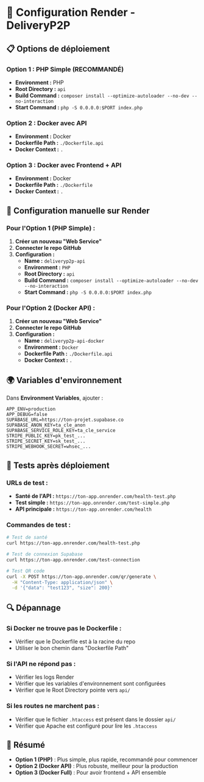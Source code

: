 # 🚀 Configuration Render - DeliveryP2P

## 📋 Options de déploiement

### **Option 1 : PHP Simple (RECOMMANDÉ)**
- **Environment :** PHP
- **Root Directory :** `api`
- **Build Command :** `composer install --optimize-autoloader --no-dev --no-interaction`
- **Start Command :** `php -S 0.0.0.0:$PORT index.php`

### **Option 2 : Docker avec API**
- **Environment :** Docker
- **Dockerfile Path :** `./Dockerfile.api`
- **Docker Context :** `.`

### **Option 3 : Docker avec Frontend + API**
- **Environment :** Docker
- **Dockerfile Path :** `./Dockerfile`
- **Docker Context :** `.`

## 🔧 Configuration manuelle sur Render

### **Pour l'Option 1 (PHP Simple) :**

1. **Créer un nouveau "Web Service"**
2. **Connecter le repo GitHub**
3. **Configuration :**
   - **Name :** `deliveryp2p-api`
   - **Environment :** `PHP`
   - **Root Directory :** `api`
   - **Build Command :** `composer install --optimize-autoloader --no-dev --no-interaction`
   - **Start Command :** `php -S 0.0.0.0:$PORT index.php`

### **Pour l'Option 2 (Docker API) :**

1. **Créer un nouveau "Web Service"**
2. **Connecter le repo GitHub**
3. **Configuration :**
   - **Name :** `deliveryp2p-api-docker`
   - **Environment :** `Docker`
   - **Dockerfile Path :** `./Dockerfile.api`
   - **Docker Context :** `.`

## 🌍 Variables d'environnement

Dans **Environment Variables**, ajouter :

```
APP_ENV=production
APP_DEBUG=false
SUPABASE_URL=https://ton-projet.supabase.co
SUPABASE_ANON_KEY=ta_cle_anon
SUPABASE_SERVICE_ROLE_KEY=ta_cle_service
STRIPE_PUBLIC_KEY=pk_test_...
STRIPE_SECRET_KEY=sk_test_...
STRIPE_WEBHOOK_SECRET=whsec_...
```

## 🧪 Tests après déploiement

### **URLs de test :**
- **Santé de l'API :** `https://ton-app.onrender.com/health-test.php`
- **Test simple :** `https://ton-app.onrender.com/test-simple.php`
- **API principale :** `https://ton-app.onrender.com/health`

### **Commandes de test :**
```bash
# Test de santé
curl https://ton-app.onrender.com/health-test.php

# Test de connexion Supabase
curl https://ton-app.onrender.com/test-connection

# Test QR code
curl -X POST https://ton-app.onrender.com/qr/generate \
  -H "Content-Type: application/json" \
  -d '{"data": "test123", "size": 200}'
```

## 🔍 Dépannage

### **Si Docker ne trouve pas le Dockerfile :**
- Vérifier que le Dockerfile est à la racine du repo
- Utiliser le bon chemin dans "Dockerfile Path"

### **Si l'API ne répond pas :**
- Vérifier les logs Render
- Vérifier que les variables d'environnement sont configurées
- Vérifier que le Root Directory pointe vers `api/`

### **Si les routes ne marchent pas :**
- Vérifier que le fichier `.htaccess` est présent dans le dossier `api/`
- Vérifier que Apache est configuré pour lire les `.htaccess`

## 📝 Résumé

- **Option 1 (PHP)** : Plus simple, plus rapide, recommandé pour commencer
- **Option 2 (Docker API)** : Plus robuste, meilleur pour la production
- **Option 3 (Docker Full)** : Pour avoir frontend + API ensemble 